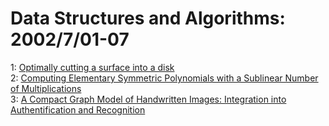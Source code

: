 # Data Structures and Algorithms: 2002/7/01-07  
1: [Optimally cutting a surface into a disk](https://doi.org/10.48550/arXiv.cs/0207004)  
2: [Computing Elementary Symmetric Polynomials with a Sublinear Number of  Multiplications](https://doi.org/10.48550/arXiv.cs/0207009)  
3: [A Compact Graph Model of Handwritten Images: Integration into  Authentification and Recognition](https://doi.org/10.48550/arXiv.cs/0207013)  
